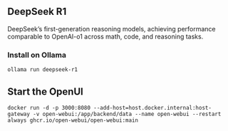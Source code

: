 ## DeepSeek R1 
DeepSeek’s first-generation reasoning models, achieving performance comparable to OpenAI-o1 across math, code, and reasoning tasks.

### Install on Ollama
```
ollama run deepseek-r1
```

## Start the OpenUI
```
docker run -d -p 3000:8080 --add-host=host.docker.internal:host-gateway -v open-webui:/app/backend/data --name open-webui --restart always ghcr.io/open-webui/open-webui:main
```
